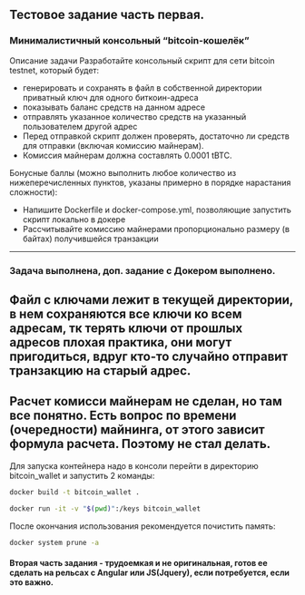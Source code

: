 ## Тестовое задание часть первая.

### Минималистичный консольный “bitcoin-кошелёк”
Описание задачи
Разработайте консольный скрипт для сети bitcoin testnet, который будет:
- генерировать и сохранять в файл в собственной директории приватный ключ для
одного биткоин-адреса
- показывать баланс средств на данном адресе
- отправлять указанное количество средств на указанный пользователем другой
адрес
- Перед отправкой скрипт должен проверять, достаточно ли средств для отправки (включая
комиссию майнерам).
- Комиссия майнерам должна составлять 0.0001 tBTC.

Бонусные баллы (можно выполнить любое количество из нижеперечисленных пунктов,
указаны примерно в порядке нарастания сложности):
- Напишите Dockerfile и docker-compose.yml, позволяющие запустить скрипт
локально в докере
- Рассчитывайте комиссию майнерами пропорционально размеру (в байтах)
получившейся транзакции
---------------------------------------------------------------------
### Задача выполнена, доп. задание с Докером выполнено.

Файл с ключами лежит в текущей директории, в нем сохраняются все ключи ко всем адресам, тк терять ключи от прошлых адресов плохая практика, они могут пригодиться, вдруг кто-то случайно отправит транзакцию на старый адрес.
---------------------------------------------------------------------
Расчет комисси майнерам не сделан, но там все понятно. Есть вопрос по времени (очередности) майнинга, от этого зависит формула расчета. Поэтому не стал делать.
---------------------------------------------------------------------
Для запуска контейнера надо в консоли перейти в директорию bitcoin_wallet и запустить 2 команды:

```bash
docker build -t bitcoin_wallet .
```
```bash
docker run -it -v "$(pwd)":/keys bitcoin_wallet
```
После окончания использования рекомендуется почистить память:
```bash
docker system prune -a
```

#### Вторая часть задания - трудоемкая и не оригинальная, готов ее сделать на рельсах с Angular или JS(Jquery), если потребуется, если это важно.
